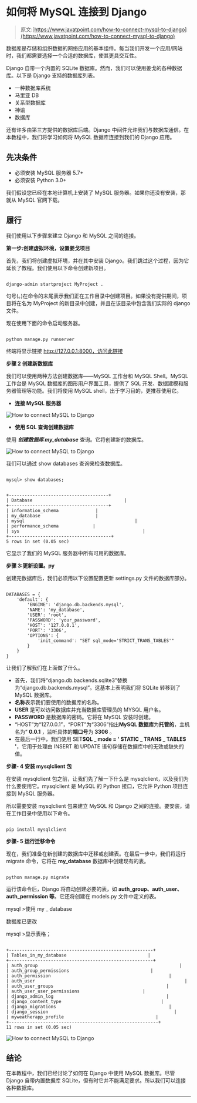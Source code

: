 # 如何将 MySQL 连接到 Django

> 原文:[https://www.javatpoint.com/how-to-connect-mysql-to-django](https://www.javatpoint.com/how-to-connect-mysql-to-django)

数据库是存储和组织数据的网络应用的基本组件。每当我们开发一个应用/网站时，我们都需要选择一个合适的数据库，使其更具交互性。

Django 自带一个内置的 SQLite 数据库。然而，我们可以使用姜戈的各种数据库。以下是 Django 支持的数据库列表。

*   一种数据库系统
*   马里亚 DB
*   关系型数据库
*   神谕
*   数据库

还有许多由第三方提供的数据库后端。Django 中间件允许我们与数据库通信。在本教程中，我们将学习如何将 MySQL 数据库连接到我们的 Django 应用。

## 先决条件

*   必须安装 MySQL 服务器 5.7+
*   必须安装 Python 3.0+

我们假设您已经在本地计算机上安装了 MySQL 服务器。如果你还没有安装，那就从 MySQL 官网下载。

## 履行

我们使用以下步骤来建立 Django 和 MySQL 之间的连接。

**第一步:创建虚拟环境，设置姜戈项目**

首先，我们将创建虚拟环境，并在其中安装 Django。我们跳过这个过程，因为它延长了教程。我们使用以下命令创建新项目。

```

django-admin startproject MyProject .

```

句号(。)在命令的末尾表示我们正在工作目录中创建项目。如果没有提供期间，项目将在名为 MyProject 的新目录中创建，并且在该目录中包含我们实际的 django 文件。

现在使用下面的命令启动服务器。

```

python manage.py runserver

```

终端将显示链接 http://127.0.0.1:8000，访问此链接

**步骤 2 创建新数据库**

我们可以使用两种方法创建数据库——MySQL 工作台和 MySQL Shell。MySQL 工作台是 MySQL 数据库的图形用户界面工具，提供了 SQL 开发、数据建模和服务器管理等功能。我们将使用 MySQL shell，出于学习目的，更推荐使用它。

*   **连接 MySQL 服务器**

![How to connect MySQL to Django](../Images/18296063eb2e4169ffd4299bdc62aee1.png)

*   **使用 SQL 查询创建数据库**

使用 ***创建数据库 my_database*** 查询。它将创建新的数据库。

![How to connect MySQL to Django](../Images/35daaf21bb15283679b0299d4f7f0cab.png)

我们可以通过 show databases 查询来检查数据库。

```

mysql> show databases;

```

```

+--------------------------------------+
| Database                                   |
+--------------------------------------+
| information_schema	          |
| my_database     		          |
| mysql                                          |
| performance_schema             |
| sys                                               |
+---------------------------------------+
5 rows in set (0.05 sec)

```

它显示了我们的 MySQL 服务器中所有可用的数据库。

**步骤 3:更新设置。py**

创建完数据库后，我们必须用以下设置配置更新 settings.py 文件的数据库部分。

```

DATABASES = {
    'default': {
        'ENGINE': 'django.db.backends.mysql',
        'NAME': 'my_database',
        'USER': 'root',
        'PASSWORD': 'your_password',
        'HOST': '127.0.0.1',
        'PORT': '3306',
        'OPTIONS': {
            'init_command': "SET sql_mode='STRICT_TRANS_TABLES'"
        }
    }
}

```

让我们了解我们在上面做了什么。

*   首先，我们将“django.db.backends.sqlite3”替换为“django.db.backends.mysql”。这基本上表明我们将 SQLite 转移到了 MySQL 数据库。
*   **名称**表示我们要使用的数据库的名称。
*   **USER** 是可以访问数据库并充当数据库管理员的 MYSQL 用户名。
*   **PASSWORD** 是数据库的密码。它将在 MySQL 安装时创建。
*   “HOST”为“127.0.0.1”，“PORT”为“3306”指出**MySQL 数据库**为**托管的**，主机名为“ **0.0.1** ，监听具体的**端口号**为 **3306** 。
*   在最后一行中，我们使用 SET**SQL _ mode = ' STATIC _ TRANS _ TABLES '**，它用于处理由 INSERT 和 UPDATE 语句存储在数据库中的无效或缺失的值。

**步骤- 4 安装 mysqlclient 包**

在安装 mysqlclient 包之前，让我们先了解一下什么是 mysqlclient，以及我们为什么要使用它。mysqlclient 是 MySQL 的 Python 接口，它允许 Python 项目连接到 MySQL 服务器。

所以需要安装 mysqlclient 包来建立 MySQL 和 Django 之间的连接。要安装，请在工作目录中使用以下命令。

```

pip install mysqlclient

```

**步骤- 5 运行迁移命令**

现在，我们准备在新创建的数据库中迁移或创建表。在最后一步中，我们将运行 migrate 命令，它将在 **my_database** 数据库中创建现有的表。

```

python manage.py migrate

```

运行该命令后，Django 将自动创建必要的表，如 **auth_group、auth_user、auth_permission 等**。它还将创建在 models.py 文件中定义的表。

mysql >使用 my _ database

数据库已更改

mysql >显示表格；

```

+-------------------------------------------------------+
| Tables_in_my_database                               |
+-------------------------------------------------------+
| auth_group                                                      |
| auth_group_permissions                               |
| auth_permission                                             |
| auth_user                                                         |
| auth_user_groups                                           |
| auth_user_user_permissions                        |
| django_admin_log                                           |
| django_content_type                                      |
| django_migrations                                           |
| django_session                                                |
| myweatherapp_profile                                   |
+---------------------------------------------------------+
11 rows in set (0.05 sec)

```

![How to connect MySQL to Django](../Images/4bfa2e53bd3b2b0ccf20e6fa2924f049.png)

## 结论

在本教程中，我们已经讨论了如何在 Django 中使用 MySQL 数据库。尽管 Django 自带内置数据库 SQLite，但有时它并不能满足要求。所以我们可以连接各种数据库。

* * *
